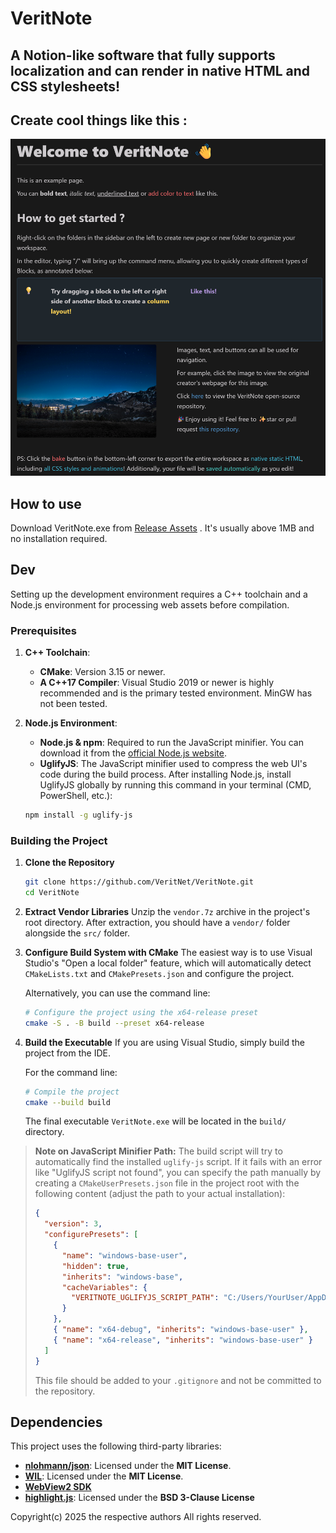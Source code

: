# VeritNote

## A Notion-like software that fully supports localization and can render in native HTML and CSS stylesheets!

## Create cool things like this :

![](./cover.png)

## How to use

Download VeritNote.exe from [Release Assets](https://github.com/VeritNet/VeritNote/releases) . It's usually above 1MB and no installation required.


## Dev

Setting up the development environment requires a C++ toolchain and a Node.js environment for processing web assets before compilation.

### Prerequisites

1.  **C++ Toolchain**:
    *   **CMake**: Version 3.15 or newer.
    *   **A C++17 Compiler**: Visual Studio 2019 or newer is highly recommended and is the primary tested environment. MinGW has not been tested.

2.  **Node.js Environment**:
    *   **Node.js & npm**: Required to run the JavaScript minifier. You can download it from the [official Node.js website](https://nodejs.org/).
    *   **UglifyJS**: The JavaScript minifier used to compress the web UI's code during the build process. After installing Node.js, install UglifyJS globally by running this command in your terminal (CMD, PowerShell, etc.):
      ```bash
      npm install -g uglify-js
      ```

### Building the Project

1.  **Clone the Repository**
    ```bash
    git clone https://github.com/VeritNet/VeritNote.git
    cd VeritNote
    ```

2.  **Extract Vendor Libraries**
    Unzip the `vendor.7z` archive in the project's root directory. After extraction, you should have a `vendor/` folder alongside the `src/` folder.

3.  **Configure Build System with CMake**
    The easiest way is to use Visual Studio's "Open a local folder" feature, which will automatically detect `CMakeLists.txt` and `CMakePresets.json` and configure the project.

    Alternatively, you can use the command line:
    ```bash
    # Configure the project using the x64-release preset
    cmake -S . -B build --preset x64-release
    ```

4.  **Build the Executable**
    If you are using Visual Studio, simply build the project from the IDE.

    For the command line:
    ```bash
    # Compile the project
    cmake --build build
    ```
    The final executable `VeritNote.exe` will be located in the `build/` directory.

> **Note on JavaScript Minifier Path:** The build script will try to automatically find the installed `uglify-js` script. If it fails with an error like "UglifyJS script not found", you can specify the path manually by creating a `CMakeUserPresets.json` file in the project root with the following content (adjust the path to your actual installation):
>
> ```json
> {
>   "version": 3,
>   "configurePresets": [
>     {
>       "name": "windows-base-user",
>       "hidden": true,
>       "inherits": "windows-base",
>       "cacheVariables": {
>         "VERITNOTE_UGLIFYJS_SCRIPT_PATH": "C:/Users/YourUser/AppData/Roaming/npm/node_modules/uglify-js/bin/uglifyjs"
>       }
>     },
>     { "name": "x64-debug", "inherits": "windows-base-user" },
>     { "name": "x64-release", "inherits": "windows-base-user" }
>   ]
> }
> ```
> This file should be added to your `.gitignore` and not be committed to the repository.


## Dependencies

This project uses the following third-party libraries:

* [**nlohmann/json**](https://github.com/nlohmann/json): Licensed under the **MIT License**.
* [**WIL**](https://github.com/microsoft/wil): Licensed under the **MIT License**.
* [**WebView2 SDK**](https://developer.microsoft.com/en-us/microsoft-edge/webview2)
* [**highlight.js**](https://github.com/highlightjs/highlight.js): Licensed under the **BSD 3-Clause License**

Copyright(c) 2025 the respective authors
All rights reserved.
